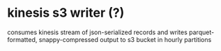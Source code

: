 # kinesis s3 writer (?)
consumes kinesis stream of json-serialized records and writes parquet-formatted, snappy-compressed output to s3 bucket in hourly partitions


